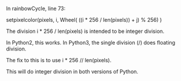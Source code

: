 In rainbowCycle, line 73:

setpixelcolor(pixels, i, Wheel( ((i * 256 / len(pixels)) + j) % 256) )

The division i * 256 / len(pixels) is intended to be integer division.

In Python2, this works. In Python3, the single division (/) does floating division.

The fix to this is to use i * 256 // len(pixels).

This will do integer division in both versions of Python.